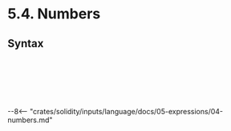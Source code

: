 <!-- This file is generated automatically by infrastructure scripts. Please don't edit by hand. -->

# 5.4. Numbers

## Syntax

```{ .ebnf #HexNumberExpression }

```

<pre ebnf-snippet="HexNumberExpression" style="display: none;"><a href="#HexNumberExpression"><span class="k">HexNumberExpression</span></a><span class="o"> = </span><a href="#HexLiteral"><span class="k">HEX_LITERAL</span></a><br /><span class="o">                      </span><a href="#NumberUnit"><span class="k">NumberUnit</span></a><span class="o">?</span><span class="o">;</span><span class="o"> </span><span class="cm">(* Deprecated in 0.5.0 *)</span></pre>

```{ .ebnf #DecimalNumberExpression }

```

<pre ebnf-snippet="DecimalNumberExpression" style="display: none;"><a href="#DecimalNumberExpression"><span class="k">DecimalNumberExpression</span></a><span class="o"> = </span><a href="#DecimalLiteral"><span class="k">DECIMAL_LITERAL</span></a><br /><span class="o">                          </span><a href="#NumberUnit"><span class="k">NumberUnit</span></a><span class="o">?</span><span class="o">;</span></pre>

```{ .ebnf #HexLiteral }

```

<pre ebnf-snippet="HexLiteral" style="display: none;"><a href="#HexLiteral"><span class="k">HEX_LITERAL</span></a><span class="o"> = </span><span class="s2">"0x"</span><span class="o"> </span><a href="../05-strings#HexCharacter"><span class="k">«HEX_CHARACTER»</span></a><span class="o">+</span><span class="o"> </span><span class="o">(</span><span class="s2">"_"</span><span class="o"> </span><a href="../05-strings#HexCharacter"><span class="k">«HEX_CHARACTER»</span></a><span class="o">+</span><span class="o">)</span><span class="o">*</span><span class="o">;</span><br /><br /><span class="cm">(* Deprecated in 0.5.0 *)</span><br /><a href="#HexLiteral"><span class="k">HEX_LITERAL</span></a><span class="o"> = </span><span class="s2">"0X"</span><span class="o"> </span><a href="../05-strings#HexCharacter"><span class="k">«HEX_CHARACTER»</span></a><span class="o">+</span><span class="o"> </span><span class="o">(</span><span class="s2">"_"</span><span class="o"> </span><a href="../05-strings#HexCharacter"><span class="k">«HEX_CHARACTER»</span></a><span class="o">+</span><span class="o">)</span><span class="o">*</span><span class="o">;</span></pre>

```{ .ebnf #DecimalLiteral }

```

<pre ebnf-snippet="DecimalLiteral" style="display: none;"><a href="#DecimalLiteral"><span class="k">DECIMAL_LITERAL</span></a><span class="o"> = </span><a href="#DecimalDigits"><span class="k">«DECIMAL_DIGITS»</span></a><span class="o"> </span><a href="#DecimalExponent"><span class="k">«DECIMAL_EXPONENT»</span></a><span class="o">?</span><span class="o">;</span><br /><br /><span class="cm">(* Deprecated in 0.5.0 *)</span><br /><a href="#DecimalLiteral"><span class="k">DECIMAL_LITERAL</span></a><span class="o"> = </span><a href="#DecimalDigits"><span class="k">«DECIMAL_DIGITS»</span></a><span class="o"> </span><span class="s2">"."</span><span class="o"> </span><a href="#DecimalExponent"><span class="k">«DECIMAL_EXPONENT»</span></a><span class="o">?</span><span class="o">;</span><br /><br /><a href="#DecimalLiteral"><span class="k">DECIMAL_LITERAL</span></a><span class="o"> = </span><span class="s2">"."</span><span class="o"> </span><a href="#DecimalDigits"><span class="k">«DECIMAL_DIGITS»</span></a><span class="o"> </span><a href="#DecimalExponent"><span class="k">«DECIMAL_EXPONENT»</span></a><span class="o">?</span><span class="o">;</span><br /><br /><a href="#DecimalLiteral"><span class="k">DECIMAL_LITERAL</span></a><span class="o"> = </span><a href="#DecimalDigits"><span class="k">«DECIMAL_DIGITS»</span></a><span class="o"> </span><span class="s2">"."</span><span class="o"> </span><a href="#DecimalDigits"><span class="k">«DECIMAL_DIGITS»</span></a><span class="o"> </span><a href="#DecimalExponent"><span class="k">«DECIMAL_EXPONENT»</span></a><span class="o">?</span><span class="o">;</span></pre>

```{ .ebnf #DecimalDigits }

```

<pre ebnf-snippet="DecimalDigits" style="display: none;"><a href="#DecimalDigits"><span class="k">«DECIMAL_DIGITS»</span></a><span class="o"> = </span><span class="o">(</span><span class="s2">"0"</span><span class="o">…</span><span class="s2">"9"</span><span class="o">)</span><span class="o">+</span><span class="o"> </span><span class="o">(</span><span class="s2">"_"</span><span class="o"> </span><span class="o">(</span><span class="s2">"0"</span><span class="o">…</span><span class="s2">"9"</span><span class="o">)</span><span class="o">+</span><span class="o">)</span><span class="o">*</span><span class="o">;</span></pre>

```{ .ebnf #DecimalExponent }

```

<pre ebnf-snippet="DecimalExponent" style="display: none;"><a href="#DecimalExponent"><span class="k">«DECIMAL_EXPONENT»</span></a><span class="o"> = </span><span class="o">(</span><span class="s2">"e"</span><span class="o"> | </span><span class="s2">"E"</span><span class="o">)</span><span class="o"> </span><span class="s2">"-"</span><span class="o">?</span><span class="o"> </span><a href="#DecimalDigits"><span class="k">«DECIMAL_DIGITS»</span></a><span class="o">;</span></pre>

```{ .ebnf #NumberUnit }

```

<pre ebnf-snippet="NumberUnit" style="display: none;"><a href="#NumberUnit"><span class="k">NumberUnit</span></a><span class="o"> = </span><a href="../../01-file-structure/08-keywords#WeiKeyword"><span class="k">WEI_KEYWORD</span></a><br /><span class="o">           | </span><a href="../../01-file-structure/08-keywords#GweiKeyword"><span class="k">GWEI_KEYWORD</span></a><span class="o"> </span><span class="cm">(* Introduced in 0.6.11 *)</span><br /><span class="o">           | </span><a href="../../01-file-structure/08-keywords#SzaboKeyword"><span class="k">SZABO_KEYWORD</span></a><span class="o"> </span><span class="cm">(* Deprecated in 0.7.0 *)</span><br /><span class="o">           | </span><a href="../../01-file-structure/08-keywords#FinneyKeyword"><span class="k">FINNEY_KEYWORD</span></a><span class="o"> </span><span class="cm">(* Deprecated in 0.7.0 *)</span><br /><span class="o">           | </span><a href="../../01-file-structure/08-keywords#EtherKeyword"><span class="k">ETHER_KEYWORD</span></a><br /><span class="o">           | </span><a href="../../01-file-structure/08-keywords#SecondsKeyword"><span class="k">SECONDS_KEYWORD</span></a><br /><span class="o">           | </span><a href="../../01-file-structure/08-keywords#MinutesKeyword"><span class="k">MINUTES_KEYWORD</span></a><br /><span class="o">           | </span><a href="../../01-file-structure/08-keywords#HoursKeyword"><span class="k">HOURS_KEYWORD</span></a><br /><span class="o">           | </span><a href="../../01-file-structure/08-keywords#DaysKeyword"><span class="k">DAYS_KEYWORD</span></a><br /><span class="o">           | </span><a href="../../01-file-structure/08-keywords#WeeksKeyword"><span class="k">WEEKS_KEYWORD</span></a><br /><span class="o">           | </span><a href="../../01-file-structure/08-keywords#YearsKeyword"><span class="k">YEARS_KEYWORD</span></a><span class="o">;</span><span class="o"> </span><span class="cm">(* Deprecated in 0.5.0 *)</span></pre>

--8<-- "crates/solidity/inputs/language/docs/05-expressions/04-numbers.md"
